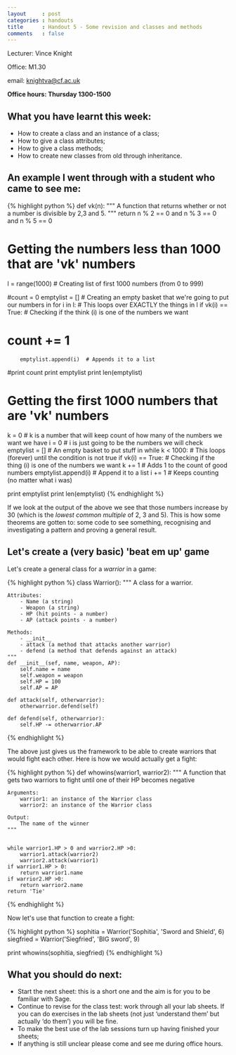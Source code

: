 ```yaml
---
layout     : post
categories : handouts
title      : Handout 5 - Some revision and classes and methods
comments   : false
---
```


Lecturer: Vince Knight

Office: M1.30

email: knightva@cf.ac.uk

**Office hours: Thursday 1300-1500**

## What you have learnt this week:

- How to create a class and an instance of a class;
- How to give a class attributes;
- How to give a class methods;
- How to create new classes from old through inheritance.

## An example I went through with a student who came to see me:

{% highlight python %}
def vk(n):
    """
    A function that returns whether or not a number is divisible by 2,3 and 5.
    """
    return n % 2 == 0 and n % 3 == 0 and n % 5 == 0

##
# Getting the numbers less than 1000 that are 'vk' numbers


l = range(1000) # Creating list of first 1000 numbers (from 0 to 999)

#count = 0
emptylist = []  # Creating an empty basket that we're going to put our numbers in
for i in l:  # This loops over EXACTLY the things in l
    if vk(i) == True:  # Checking if the think (i) is one of the numbers we want
#        count += 1
        emptylist.append(i)  # Appends it to a list

#print count
print emptylist
print len(emptylist)

##
# Getting the first 1000 numbers that are 'vk' numbers

k = 0  # k is a number that will keep count of how many of the numbers we want we have
i = 0  # i is just going to be the numbers we will check
emptylist = []  # An empty basket to put stuff in
while k < 1000:  # This loops (forever) until the condition is not true
    if vk(i) == True:  # Checking if the thing (i) is one of the numbers we want
        k += 1  # Adds 1 to the count of good numbers
        emptylist.append(i)  # Append it to a list
    i += 1  # Keeps counting (no matter what i was)

print emptylist
print len(emptylist)
{% endhighlight %}

If we look at the output of the above we see that those numbers increase by 30 (which is the _lowest common multiple_ of 2, 3 and 5).
This is how some theorems are gotten to: some code to see something, recognising and investigating a pattern and proving a general result.

## Let's create a (very basic) 'beat em up' game

Let's create a general class for a _warrior_ in a game:

{% highlight python %}
class Warrior():
    """
    A class for a warrior.

    Attributes:
        - Name (a string)
        - Weapon (a string)
        - HP (hit points - a number)
        - AP (attack points - a number)

    Methods:
        - __init__
        - attack (a method that attacks another warrior)
        - defend (a method that defends against an attack)
    """
    def __init__(sef, name, weapon, AP):
        self.name = name
        self.weapon = weapon
        self.HP = 100
        self.AP = AP

    def attack(self, otherwarrior):
        otherwarrior.defend(self)

    def defend(self, otherwarrior):
        self.HP -= otherwarrior.AP
{% endhighlight %}

The above just gives us the framework to be able to create warriors that would fight each other.
Here is how we would actually get a fight:

{% highlight python %}
def whowins(warrior1, warrior2):
    """
    A function that gets two warriors to fight until one of their HP becomes negative

    Arguments:
        warrior1: an instance of the Warrior class
        warrior2: an instance of the Warrior class

    Output:
        The name of the winner
    """


    while warrior1.HP > 0 and warrior2.HP >0:
        warrior1.attack(warrior2)
        warrior2.attack(warrior1)
    if warrior1.HP > 0:
        return warrior1.name
    if warrior2.HP >0:
        return warrior2.name
    return 'Tie'
{% endhighlight %}

Now let's use that function to create a fight:

{% highlight python %}
sophitia = Warrior('Sophitia', 'Sword and Shield', 6)
siegfried = Warrior('Siegfried', 'BIG sword', 9)

print whowins(sophitia, siegfried)
{% endhighlight %}


## What you should do next:

- Start the next sheet: this is a short one and the aim is for you to be familiar with Sage.
- Continue to revise for the class test: work through all your lab sheets. If you can do exercises in the lab sheets (not just ‘understand them’ but actually ‘do them’) you will be fine.
- To make the best use of the lab sessions turn up having finished your sheets;
- If anything is still unclear please come and see me during office hours.
